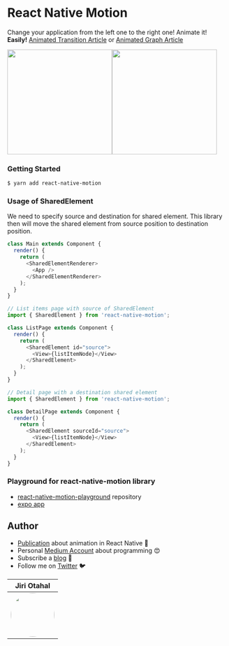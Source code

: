 # React Native Motion
Change your application from the left one to the right one! Animate it!  **Easily!** [Animated Transition Article](http://bit.ly/animated-transition) or [Animated Graph Article](http://bit.ly/animated-graph)

<img src="https://github.com/xotahal/ui-interactions-detail-view/blob/master/assets/Final%20-%20Without%20animation.gif" width="240"><img src="https://github.com/xotahal/ui-interactions-detail-view/blob/master/assets/Final.gif" width="240">

### Getting Started
```bash
$ yarn add react-native-motion
```

### Usage of SharedElement
We need to specify source and destination for shared element. This library then will move the shared element from source position to destination position.

```js
class Main extends Component {
  render() {
    return (
      <SharedElementRenderer>
        <App />
      </SharedElementRenderer>
    );
  }
}
```
```js
// List items page with source of SharedElement
import { SharedElement } from 'react-native-motion';

class ListPage extends Component {
  render() {
    return (
      <SharedElement id="source">
        <View>{listItemNode}</View>
      </SharedElement>
    );
  }
}
```
```js
// Detail page with a destination shared element
import { SharedElement } from 'react-native-motion';

class DetailPage extends Component {
  render() {
    return (
      <SharedElement sourceId="source">
        <View>{listItemNode}</View>
      </SharedElement>
    );
  }
}
```
### Playground for **react-native-motion** library

- [react-native-motion-playground](https://github.com/xotahal/react-native-motion-playground) repository
- [expo app](https://expo.io/@xotahal/react-native-motion-example)

## Author
- [Publication](https://medium.com/react-native-motion) about animation in React Native 🚗
- Personal [Medium Account](https://medium.com/@xotahal) about programming 😍
- Subscribe a [blog](https://blog.xotahal.cz) 📝
- Follow me on [Twitter](http://bit.ly/t-xotahal) 🐦


| Jiri Otahal                                                                                                                            |
| -------------------------------------------------------------------------------------------------------------------------------------- |
| [<img src="https://avatars3.githubusercontent.com/u/3531955?v=4" width="100px;" style="border-radius:50px"/>](http://bit.ly/t-xotahal) |

